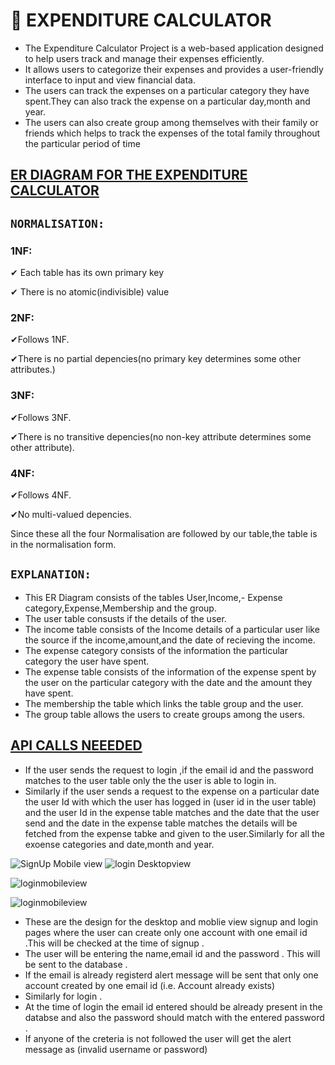 # 🎯 EXPENDITURE CALCULATOR
- The Expenditure Calculator Project is a web-based application designed to help users track and manage their expenses efficiently. 
- It allows users to categorize their expenses and provides a user-friendly interface to input and view financial data. 
- The users can track the expenses on a particular category they have spent.They can also track the expense on a particular day,month and year.
- The users can also create group among themselves with their family or friends which helps to track the expenses of the total family throughout the particular period of time

## [ER DIAGRAM FOR THE EXPENDITURE CALCULATOR](https://github.com/Keerthanagowrisankar2003/Expenditure-calculator/blob/DOCS_readme/Expenditure%20calculator%20er.png)
## `NORMALISATION:`
### 1NF:
✔ Each table has its own primary key

✔ There is no atomic(indivisible) value

### 2NF:
✔Follows 1NF.

✔There is no partial depencies(no primary key determines some other attributes.)

### 3NF:
✔Follows 3NF.

✔There is no transitive depencies(no non-key attribute determines some other attribute).

### 4NF:
✔Follows 4NF.

✔No multi-valued depencies.

Since these all the four Normalisation are followed by our table,the table is in the normalisation form.



## `EXPLANATION:` 
- This ER Diagram consists of the tables User,Income,- Expense category,Expense,Membership and the group.
- The user table consusts if the details of the user.
- The income table consists of the Income details of a particular user like the source if the income,amount,and the date of recieving the income.
- The expense category consists of the information the particular category the user have spent.
- The expense table consists of the information of the expense spent by the user on the particular category with the date and the amount they have spent.
- The membership the table which links the table group and the user.
- The group table allows the users to create groups among the users.
## [API CALLS NEEEDED](https://github.com/Keerthanagowrisankar2003/Expenditure-calculator/blob/DOCS_readme/API%20CALLS%20NEEDED.docx)

- If the user sends the request to login ,if the email id and the password matches to the user table only the the user is able to login in.
- Similarly if the user sends a request to the expense on a particular date the user Id with which the user has logged in (user id in the user table) and the user Id in the expense table matches and the date that the user send and the date in the expense table matches the details will be fetched from the expense tabke and given to the user.Similarly for all the exoense categories and date,month and year.


![SignUp Mobile view](img/Signup%20mobile%20view.png)
![login Desktopview](img/login%20mobile%20view.png)

![loginmobileview](img/login%20page%20desktop%20view.png)

![loginmobileview](img/signup%20page%20desktop%20view%20.png)

- These are the design for the desktop and moblie view signup and login pages where the user can create only one account with one email id .This will be checked at the time of signup .
- The user will be entering the name,email id and the password . This will be sent to the database .
- If the email is already registerd alert message will be sent that only one account created by one email id (i.e. Account already exists)
- Similarly for login .
- At the time of login the email id entered should be already present in the databse and also the password should match with the entered password .
- If anyone of the creteria is not followed the user will get the alert message as (invalid username or password)